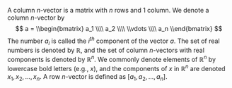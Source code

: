 A column $n$-vector is a matrix with $n$ rows and 1 column. We denote a column $n$-vector by
$$
a = \\begin{bmatrix}
a_1 \\\\
a_2 \\\\
\\vdots \\\\
a_n
\\end{bmatrix}
$$
The number $a_i$ is called the $i^{th}$ component of the vector $a$. The set of real numbers is denoted by $\mathbb{R}$, and the set of column $n$-vectors with real components is denoted by $\mathbb{R}^n$. We commonly denote elements of $\mathbb{R}^n$ by lowercase bold letters (e.g., $x$), and the components of $x$ in $\mathbb{R}^n$ are denoted $x_1, x_2, ..., x_n$. A row $n$-vector is defined as $[a_1, a_2, ..., a_n]$.
